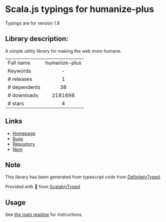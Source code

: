 
# Scala.js typings for humanize-plus

Typings are for version 1.8

## Library description:
A simple utility library for making the web more humane.

|                    |                 |
| ------------------ | :-------------: |
| Full name          | humanize-plus |
| Keywords           | - |
| # releases         | 1 |
| # dependents       | 38 |
| # downloads        | 2181698 |
| # stars            | 4 |

## Links
- [Homepage](https://github.com/HubSpot/humanize)
- [Bugs](https://github.com/HubSpot/humanize/issues)
- [Repository](https://github.com/HubSpot/humanize)
- [Npm](https://www.npmjs.com/package/humanize-plus)
    


## Note
This library has been generated from typescript code from [DefinitelyTyped](https://definitelytyped.org).

Provided with :purple_heart: from [ScalablyTyped](https://github.com/oyvindberg/ScalablyTyped)

## Usage
See [the main readme](../../readme.md) for instructions.


